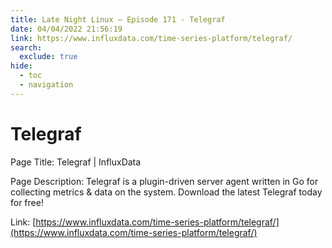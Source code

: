 ```yaml
---
title: Late Night Linux – Episode 171 - Telegraf
date: 04/04/2022 21:56:19
link: https://www.influxdata.com/time-series-platform/telegraf/
search:
  exclude: true
hide:
  - toc
  - navigation
---
```


# Telegraf

Page Title: Telegraf | InfluxData

Page Description: Telegraf is a plugin-driven server agent written in Go for collecting metrics & data on the system. Download the latest Telegraf today for free! 

Link: [https://www.influxdata.com/time-series-platform/telegraf/](https://www.influxdata.com/time-series-platform/telegraf/)